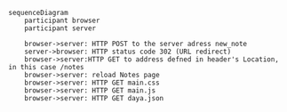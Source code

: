 <script src="https://cdn.jsdelivr.net/npm/mermaid/dist/mermaid.min.js"><script>
<script>mermaid.initialize({startOnLoad:true});</script>

```mermaid
sequenceDiagram
    participant browser
    participant server
    
    browser->server: HTTP POST to the server adress new_note
    server->browser: HTTP status code 302 (URL redirect)
    browser->server:HTTP GET to address defned in header's Location, in this case /notes
    browser->server: reload Notes page
    browser->server: HTTP GET main.css
    browser->server: HTTP GET main.js
    browser->server: HTTP GET daya.json
```